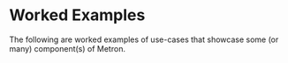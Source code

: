 # Worked Examples

The following are worked examples of use-cases that showcase some (or
many) component(s) of Metron.
